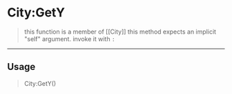 # City:GetY
> this function is a member of [[City]]
> this method expects an implicit "self" argument. invoke it with `:`
-----
## Usage
> City:GetY()
